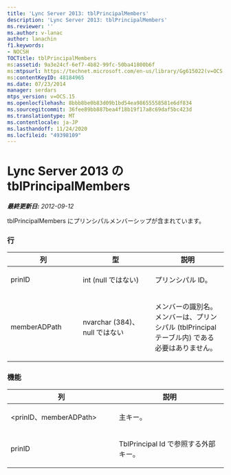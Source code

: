 ```yaml
---
title: 'Lync Server 2013: tblPrincipalMembers'
description: 'Lync Server 2013: tblPrincipalMembers'
ms.reviewer: ''
ms.author: v-lanac
author: lanachin
f1.keywords:
- NOCSH
TOCTitle: tblPrincipalMembers
ms:assetid: 9a3e24cf-6ef7-4b82-99fc-50ba41800b6f
ms:mtpsurl: https://technet.microsoft.com/en-us/library/Gg615022(v=OCS.15)
ms:contentKeyID: 48184965
ms.date: 07/23/2014
manager: serdars
mtps_version: v=OCS.15
ms.openlocfilehash: 8bbb8be0b83d09b1bd54ea98655558581e6df834
ms.sourcegitcommit: 36fee89bb887bea4f18b19f17a8c69daf5bc423d
ms.translationtype: MT
ms.contentlocale: ja-JP
ms.lasthandoff: 11/24/2020
ms.locfileid: "49398109"
---
```

# <a name="tblprincipalmembers-in-lync-server-2013"></a>Lync Server 2013 の tblPrincipalMembers

<div data-xmlns="http://www.w3.org/1999/xhtml">

<div class="topic" data-xmlns="http://www.w3.org/1999/xhtml" data-msxsl="urn:schemas-microsoft-com:xslt" data-cs="https://msdn.microsoft.com/">

<div data-asp="https://msdn2.microsoft.com/asp">



</div>

<div id="mainSection">

<div id="mainBody">

<span> </span>

_**最終更新日:** 2012-09-12_

tblPrincipalMembers にプリンシパルメンバーシップが含まれています。

### <a name="columns"></a>行

<table>
<colgroup>
<col style="width: 33%" />
<col style="width: 33%" />
<col style="width: 33%" />
</colgroup>
<thead>
<tr class="header">
<th>列</th>
<th>型</th>
<th>説明</th>
</tr>
</thead>
<tbody>
<tr class="odd">
<td><p>prinID</p></td>
<td><p>int (null ではない)</p></td>
<td><p>プリンシパル ID。</p></td>
</tr>
<tr class="even">
<td><p>memberADPath</p></td>
<td><p>nvarchar (384)、null ではない</p></td>
<td><p>メンバーの識別名。 メンバーは、プリンシパル (tblPrincipal テーブル内) である必要はありません。</p></td>
</tr>
</tbody>
</table>


### <a name="keys"></a>機能

<table>
<colgroup>
<col style="width: 50%" />
<col style="width: 50%" />
</colgroup>
<thead>
<tr class="header">
<th>列</th>
<th>説明</th>
</tr>
</thead>
<tbody>
<tr class="odd">
<td><p>&lt;prinID、memberADPath&gt;</p></td>
<td><p>主キー。</p></td>
</tr>
<tr class="even">
<td><p>prinID</p></td>
<td><p>TblPrincipal Id で参照する外部キー。</p></td>
</tr>
</tbody>
</table>


</div>

<span> </span>

</div>

</div>

</div>

